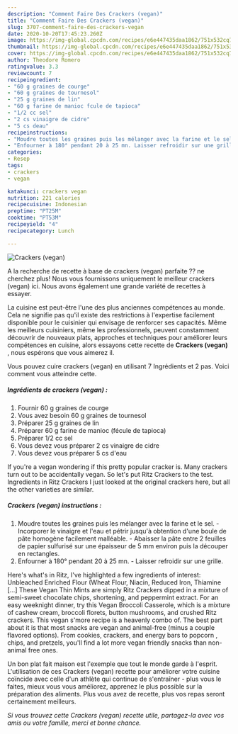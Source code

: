 ```yaml
---
description: "Comment Faire Des Crackers (vegan)"
title: "Comment Faire Des Crackers (vegan)"
slug: 3707-comment-faire-des-crackers-vegan
date: 2020-10-20T17:45:23.260Z
image: https://img-global.cpcdn.com/recipes/e6e447435daa1862/751x532cq70/crackers-vegan-photo-principale-de-la-recette.jpg
thumbnail: https://img-global.cpcdn.com/recipes/e6e447435daa1862/751x532cq70/crackers-vegan-photo-principale-de-la-recette.jpg
cover: https://img-global.cpcdn.com/recipes/e6e447435daa1862/751x532cq70/crackers-vegan-photo-principale-de-la-recette.jpg
author: Theodore Romero
ratingvalue: 3.3
reviewcount: 7
recipeingredient:
- "60 g graines de courge"
- "60 g graines de tournesol"
- "25 g graines de lin"
- "60 g farine de manioc fcule de tapioca"
- "1/2 cc sel"
- "2 cs vinaigre de cidre"
- "5 cs deau"
recipeinstructions:
- "Moudre toutes les graines puis les mélanger avec la farine et le sel. Incorporer le vinaigre et l&#39;eau et pétrir jusqu&#39;à obtention d&#39;une boule de pâte homogène facilement malléable.  Abaisser la pâte entre 2 feuilles de papier sulfurisé sur une épaisseur de 5 mm environ puis la découper en rectangles."
- "Enfourner à 180° pendant 20 à 25 mn. Laisser refroidir sur une grille."
categories:
- Resep
tags:
- crackers
- vegan

katakunci: crackers vegan 
nutrition: 221 calories
recipecuisine: Indonesian
preptime: "PT25M"
cooktime: "PT53M"
recipeyield: "4"
recipecategory: Lunch

---
```



![Crackers (vegan)](https://img-global.cpcdn.com/recipes/e6e447435daa1862/751x532cq70/crackers-vegan-photo-principale-de-la-recette.jpg)

A la recherche de recette à base de crackers (vegan) parfaite ?? ne cherchez plus! Nous vous fournissons uniquement le meilleur crackers (vegan) ici. Nous avons également une grande variété de recettes à essayer.

La cuisine est peut-être l'une des plus anciennes compétences au monde. Cela ne signifie pas qu'il existe des restrictions à l'expertise facilement disponible pour le cuisinier qui envisage de renforcer ses capacités. Même les meilleurs cuisiniers, même les professionnels, peuvent constamment découvrir de nouveaux plats, approches et techniques pour améliorer leurs compétences en cuisine, alors essayons cette recette de <strong> Crackers (vegan) </strong>, nous espérons que vous aimerez il.

<!--inarticleads1-->

Vous pouvez cuire crackers (vegan) en utilisant 7 Ingrédients et 2 pas. Voici comment vous atteindre cette.

##### Ingrédients de crackers (vegan) :

1. Fournir 60 g graines de courge
1. Vous avez besoin 60 g graines de tournesol
1. Préparer 25 g graines de lin
1. Préparer 60 g farine de manioc (fécule de tapioca)
1. Préparer 1/2 cc sel
1. Vous devez vous préparer 2 cs vinaigre de cidre
1. Vous devez vous préparer 5 cs d&#39;eau


If you&#39;re a vegan wondering if this pretty popular cracker is. Many crackers turn out to be accidentally vegan. So let&#39;s put Ritz Crackers to the test. Ingredients in Ritz Crackers I just looked at the original crackers here, but all the other varieties are similar. 

<!--inarticleads2-->

##### Crackers (vegan) instructions :

1. Moudre toutes les graines puis les mélanger avec la farine et le sel. - Incorporer le vinaigre et l&#39;eau et pétrir jusqu&#39;à obtention d&#39;une boule de pâte homogène facilement malléable.  - Abaisser la pâte entre 2 feuilles de papier sulfurisé sur une épaisseur de 5 mm environ puis la découper en rectangles.
1. Enfourner à 180° pendant 20 à 25 mn. - Laisser refroidir sur une grille.


Here&#39;s what&#39;s in Ritz, I&#39;ve highlighted a few ingredients of interest: Unbleached Enriched Flour (Wheat Flour, Niacin, Reduced Iron, Thiamine […] These Vegan Thin Mints are simply Ritz Crackers dipped in a mixture of semi-sweet chocolate chips, shortening, and peppermint extract. For an easy weeknight dinner, try this Vegan Broccoli Casserole, which is a mixture of cashew cream, broccoli florets, button mushrooms, and crushed Ritz crackers. This vegan s&#39;more recipe is a heavenly combo of. The best part about it is that most snacks are vegan and animal-free (minus a couple flavored options). From cookies, crackers, and energy bars to popcorn , chips, and pretzels, you&#39;ll find a lot more vegan friendly snacks than non-animal free ones. 

<!--inarticleads1-->

<p>
Un bon plat fait maison est l'exemple que tout le monde garde à l'esprit. L'utilisation de ces Crackers (vegan) recette pour améliorer votre cuisine coïncide avec celle d'un athlète qui continue de s'entraîner - plus vous le faites, mieux vous vous améliorez, apprenez le plus possible sur la préparation des aliments. Plus vous avez de recette, plus vos repas seront certainement meilleurs.
</p>

<p>
<i>Si vous trouvez cette Crackers (vegan) recette utile, partagez-la avec vos amis ou votre famille, merci et bonne chance.</i>
</p>

